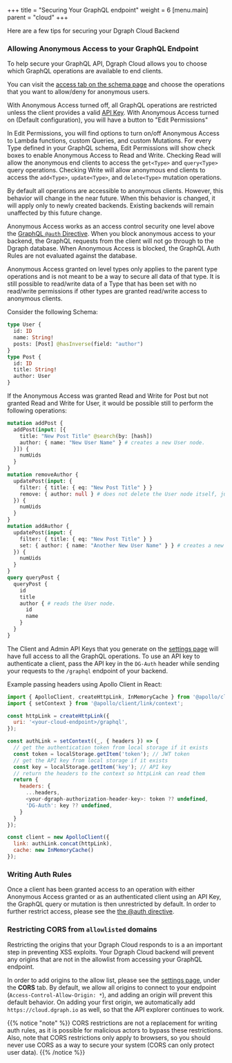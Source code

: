 +++
title = "Securing Your GraphQL endpoint"
weight = 6
[menu.main]
    parent = "cloud"
+++

Here are a few tips for securing your Dgraph Cloud Backend

### Allowing Anonymous Access to your GraphQL Endpoint

To help secure your GraphQL API, Dgraph Cloud allows you to choose which GraphQL operations are available to end clients.

You can visit the [access tab on the schema page](https://cloud.dgraph.io/_/schema) and choose the operations that you want to allow/deny for anonymous users. 

With Anonymous Access turned off, all GraphQL operations are restricted unless the client provides a valid [API Key](/admin/authentication). With Anonymous Access turned on (Default configuration), you will have a button to "Edit Permissions"

In Edit Permissions, you will find options to turn on/off Anonymous Access to Lambda functions, custom Queries, and custom Mutations. For every Type defined in your GraphQL schema, Edit Permissions will show check boxes to enable Anonymous Access to Read and Write. Checking Read will allow the anonymous end clients to access the `get<Type>` and `query<Type>` query operations. Checking Write will allow anonymous end clients to access the `add<Type>`, `update<Type>`, and `delete<Type>` mutation operations.

By default all operations are accessible to anonymous clients. However, this behavior will change in the near future. When this behavior is changed, it will apply only to newly created backends. Existing backends will remain unaffected by this future change.

Anonymous Access works as an access control security one level above the [GraphQL `@auth` Directive](https://dgraph.io/docs/graphql/authorization/directive/). When you block anonymous access to your backend, the GraphQL requests from the client will not go through to the Dgraph database. When Anonymous Access is blocked, the GraphQL Auth Rules are not evaluated against the database.

Anonymous Access granted on level types only applies to the parent type operations and is not meant to be a way to secure all data of that type. It is still possible to read/write data of a Type that has been set with no read/write permissions if other types are granted read/write access to anonymous clients.

Consider the following Schema:

```graphql
type User {
  id: ID
  name: String!
  posts: [Post] @hasInverse(field: "author")
}
type Post {
  id: ID
  title: String!
  author: User
}
```

If the Anonymous Access was granted Read and Write for Post but not granted Read and Write for User, it would be possible still to perform the following operations:

```graphql
mutation addPost {
  addPost(input: [{
    title: "New Post Title" @search(by: [hash])
    author: { name: "New User Name" } # creates a new User node.
  }]) {
    numUids
  }
}
mutation removeAuthor {
  updatePost(input: {
    filter: { title: { eq: "New Post Title" } }
    remove: { author: null } # does not delete the User node itself, just the linked reference.
  }) {
    numUids
  }
}
mutation addAuthor {
  updatePost(input: {
    filter: { title: { eq: "New Post Title" } }
    set: { author: { name: "Another New User Name" } } # creates a new User node.
  }) {
    numUids
  }
}
query queryPost {
  queryPost {
    id
    title
    author { # reads the User node.
      id
      name
    }
  }
}
```

The Client and Admin API Keys that you generate on the [settings page](https://cloud.dgraph.io/_/settings) will have full access to all the GraphQL operations. To use an API key to authenticate a client, pass the API key in the `DG-Auth` header while sending your requests to the `/graphql` endpoint of your backend.

Example passing headers using Apollo Client in React:

```Javascript
import { ApolloClient, createHttpLink, InMemoryCache } from '@apollo/client';
import { setContext } from '@apollo/client/link/context';

const httpLink = createHttpLink({
  uri: '<your-cloud-endpoint>/graphql',
});

const authLink = setContext((_, { headers }) => {
  // get the authentication token from local storage if it exists
  const token = localStorage.getItem('token'); // JWT token
  // get the API key from local storage if it exists
  const key = localStorage.getItem('key'); // API key
  // return the headers to the context so httpLink can read them
  return {
    headers: {
      ...headers,
      <your-dgraph-authorization-header-key>: token ?? undefined,
      'DG-Auth': key ?? undefined,
    }
  }
});

const client = new ApolloClient({
  link: authLink.concat(httpLink),
  cache: new InMemoryCache()
});
```

### Writing Auth Rules

Once a client has been granted access to an operation with either Anonymous Access granted or as an authenticated client using an API Key, the GraphQL query or mutation is then unrestricted by default. In order to further restrict access, please see the [the @auth directive](https://dgraph.io/docs/graphql/authorization/directive/).

### Restricting CORS from `allowlisted` domains

Restricting the origins that your Dgraph Cloud responds to is a an important step in preventing XSS exploits. Your Dgraph Cloud backend will prevent any origins that are not in the allowlist from accessing your GraphQL endpoint.

In order to add origins to the allow list, please see the [settings page](https://cloud.dgraph.io/_/settings), under the **CORS** tab. By default, we allow all origins to connect to your endpoint (`Access-Control-Allow-Origin: *`), and adding an origin will prevent this default behavior. On adding your first origin, we automatically add `https://cloud.dgraph.io`  as well, so that the API explorer continues to work.

{{% notice "note" %}}
CORS restrictions are not a replacement for writing auth rules, as it is possible for malicious actors to bypass these restrictions.
Also, note that CORS restrictions only apply to browsers, so you should never use CORS as a way to secure your system (CORS can only protect user data).
{{% /notice %}}
